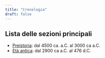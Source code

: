 ```yaml
---
title: "Cronologia"
draft: false
---
```


## Lista delle sezioni principali

* [Preistoria](preistoria): dal 4500 ca. a.C. al 3000 ca a.C.
* [Età antica](età-antica): dal 2900 ca a.C. al 476 d.C.